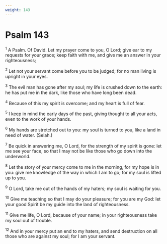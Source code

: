 ```yaml
---
weight: 143
---
```


# Psalm 143

<sup>1</sup> A Psalm. Of David. Let my prayer come to you, O Lord; give ear to my requests for your grace; keep faith with me, and give me an answer in your righteousness; 

<sup>2</sup> Let not your servant come before you to be judged; for no man living is upright in your eyes. 

<sup>3</sup> The evil man has gone after my soul; my life is crushed down to the earth: he has put me in the dark, like those who have long been dead. 

<sup>4</sup> Because of this my spirit is overcome; and my heart is full of fear. 

<sup>5</sup> I keep in mind the early days of the past, giving thought to all your acts, even to the work of your hands. 

<sup>6</sup> My hands are stretched out to you: my soul is turned to you, like a land in need of water. (Selah.) 

<sup>7</sup> Be quick in answering me, O Lord, for the strength of my spirit is gone: let me see your face, so that I may not be like those who go down into the underworld. 

<sup>8</sup> Let the story of your mercy come to me in the morning, for my hope is in you: give me knowledge of the way in which I am to go; for my soul is lifted up to you. 

<sup>9</sup> O Lord, take me out of the hands of my haters; my soul is waiting for you. 

<sup>10</sup> Give me teaching so that I may do your pleasure; for you are my God: let your good Spirit be my guide into the land of righteousness. 

<sup>11</sup> Give me life, O Lord, because of your name; in your righteousness take my soul out of trouble. 

<sup>12</sup> And in your mercy put an end to my haters, and send destruction on all those who are against my soul; for I am your servant. 


